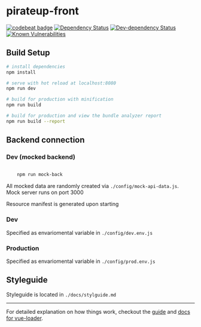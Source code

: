 # pirateup-front

[![codebeat badge](https://codebeat.co/badges/2572ce8d-8317-49c8-8461-cdc904ddb322)](https://codebeat.co/projects/github-com-pirateup-front-master)
[![Dependency Status](https://gemnasium.com/badges/github.com/pirateup/front.svg)](https://gemnasium.com/github.com/pirateup/front)
[![Dev-dependency Status](https://david-dm.org/pirateup/front/dev-status.svg)](https://david-dm.org/pirateup/front?type=dev)
[![Known Vulnerabilities](https://snyk.io/test/github/pirateup/front/badge.svg)](https://snyk.io/test/github/pirateup/front)

## Build Setup

``` bash
# install dependencies
npm install

# serve with hot reload at localhost:8080
npm run dev

# build for production with minification
npm run build

# build for production and view the bundle analyzer report
npm run build --report
```

## Backend connection

### Dev (mocked backend)

```sh

    npm run mock-back
```

All mocked data are randomly created via ```./config/mock-api-data.js```.     
Mock server runs on port 3000   

Resource manifest is generated upon starting

### Dev

Specified as envariomental variable in ```./config/dev.env.js```

### Production

Specified as envariomental variable in ```./config/prod.env.js```

## Styleguide

Styleguide is located in ```./docs/stylguide.md```

---
For detailed explanation on how things work, checkout the [guide](http://vuejs-templates.github.io/webpack/) and [docs for vue-loader](http://vuejs.github.io/vue-loader).
